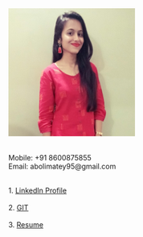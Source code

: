 <div class="row" style="height:500px">
  <div class="column" style="width:50%">
    <img src="/images/my_pic.jpg" alt="Avatar" style="width:300px"><br>
    <br><p>
    Mobile: +91 8600875855<br>
    Email:  abolimatey95@gmail.com
    </p>
  </div>
  <div class="column" style="width:50%">
     <br>
    <!-- 1. <a href="https://docs.google.com/spreadsheets/d/1nB2kyE4mW_f5MHMabJb7JJTpa8m2ouGosSx8a3w0ntw/edit?usp=sharing">Projects Summary</a><br><br> -->
    1. <a href="https://www.linkedin.com/in/abolimatey">LinkedIn Profile</a> <br><br>
    2. <a href="https://github.com/AboliMatey?tab=repositories">GIT</a><br><br>
    3. <a href="https://drive.google.com/file/d/1b5fWbC7ug0Qtj6j-zUsfLn8jkqSkYVAf/view?usp=sharing">Resume</a>
    <br><br>
  </div>
</div>
